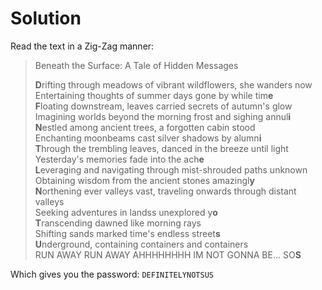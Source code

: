 # Solution

Read the text in a Zig-Zag manner:

> Beneath the Surface: A Tale of Hidden Messages
> 
> **D**rifting through meadows of vibrant wildflowers, she wanders now \
> Entertaining thoughts of summer days gone by while tim**e** \
> **F**loating downstream, leaves carried secrets of autumn's glow \
> Imagining worlds beyond the morning frost and sighing annul**i** \
> **N**estled among ancient trees, a forgotten cabin stood \
> Enchanting moonbeams cast silver shadows by alumn**i** \
> **T**hrough the trembling leaves, danced in the breeze until light \
> Yesterday's memories fade into the ach**e** \
> **L**everaging and navigating through mist-shrouded paths unknown \
> Obtaining wisdom from the ancient stones amazingl**y** \
> **N**orthening ever valleys vast, traveling onwards through distant valleys \
> Seeking adventures in landss unexplored y**o** \
> **T**ranscending dawned like morning rays \
> Shifting sands marked time's endless street**s** \
> **U**nderground, containing containers and containers \
> RUN AWAY RUN AWAY AHHHHHHHH IM NOT GONNA BE... SO**S**

Which gives you the password: `DEFINITELYNOTSUS`